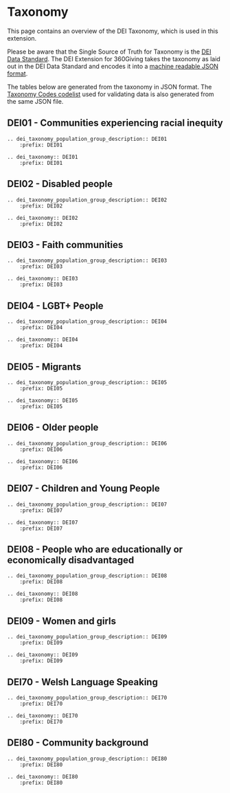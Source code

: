 Taxonomy
===========

This page contains an overview of the DEI Taxonomy, which is used in this extension. 

Please be aware that the Single Source of Truth for Taxonomy is the [DEI Data Standard](https://www.funderscollaborativehub.org.uk/collaborations/dei-data-standard). The DEI Extension for 360Giving takes the taxonomy as laid out in the DEI Data Standard and encodes it into a [machine readable JSON format](taxonomy.json).
	
The tables below are generated from the taxonomy in JSON format. The [Taxonomy Codes codelist](reference) used for validating data is also generated from the same JSON file.


## DEI01 - Communities experiencing racial inequity

```{eval-rst}
.. dei_taxonomy_population_group_description:: DEI01
    :prefix: DEI01

.. dei_taxonomy:: DEI01
    :prefix: DEI01
```

## DEI02 - Disabled people

```{eval-rst}
.. dei_taxonomy_population_group_description:: DEI02
    :prefix: DEI02

.. dei_taxonomy:: DEI02
    :prefix: DEI02
```

## DEI03 - Faith communities

```{eval-rst}
.. dei_taxonomy_population_group_description:: DEI03
    :prefix: DEI03

.. dei_taxonomy:: DEI03
    :prefix: DEI03
```

## DEI04 - LGBT+ People

```{eval-rst}
.. dei_taxonomy_population_group_description:: DEI04
    :prefix: DEI04

.. dei_taxonomy:: DEI04
    :prefix: DEI04
```

## DEI05 - Migrants

```{eval-rst}
.. dei_taxonomy_population_group_description:: DEI05
    :prefix: DEI05

.. dei_taxonomy:: DEI05
    :prefix: DEI05
```

## DEI06 - Older people

```{eval-rst}
.. dei_taxonomy_population_group_description:: DEI06
    :prefix: DEI06

.. dei_taxonomy:: DEI06
    :prefix: DEI06
```

## DEI07 - Children and Young People

```{eval-rst}
.. dei_taxonomy_population_group_description:: DEI07
    :prefix: DEI07

.. dei_taxonomy:: DEI07
    :prefix: DEI07
```

## DEI08 - People who are educationally or economically disadvantaged

```{eval-rst}
.. dei_taxonomy_population_group_description:: DEI08
    :prefix: DEI08

.. dei_taxonomy:: DEI08
    :prefix: DEI08
```

## DEI09 - Women and girls

```{eval-rst}
.. dei_taxonomy_population_group_description:: DEI09
    :prefix: DEI09

.. dei_taxonomy:: DEI09
    :prefix: DEI09
```

## DEI70 - Welsh Language Speaking

```{eval-rst}
.. dei_taxonomy_population_group_description:: DEI70
    :prefix: DEI70

.. dei_taxonomy:: DEI70
    :prefix: DEI70
```

## DEI80 - Community background

```{eval-rst}
.. dei_taxonomy_population_group_description:: DEI80
    :prefix: DEI80

.. dei_taxonomy:: DEI80
    :prefix: DEI80
```
